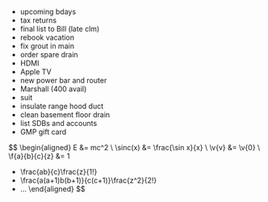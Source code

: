 - upcoming bdays
- tax returns
- final list to Bill (late clm)
- rebook vacation
- fix grout in main
- order spare drain
- HDMI
- Apple TV
- new power bar and router
- Marshall (400 avail)
- suit
- insulate range hood duct
- clean basement floor drain
- list SDBs and accounts
- GMP gift card

<script type="text/javascript"
  src="https://cdnjs.cloudflare.com/ajax/libs/mathjax/2.7.5/latest.js?config=TeX-MML-AM_CHTML">
</script>

<script>
  MathJax.Hub.Config({
    TeX: {
      Macros: {
        sinc: "\\operatorname{sinc}"
      }
    }
  });
</script>

$$
\begin{aligned}
  E &= mc^2
  \\
  \sinc(x) &= \frac{\sin x}{x}
  \\
  \v{v} &= \v{0}
  \\
  \f{a}{b}{c}{z}
  &=
  1
  + \frac{ab}{c}\frac{z}{1!}
  + \frac{a(a+1)b(b+1)}{c(c+1)}\frac{z^2}{2!}
  + ...
\end{aligned}
$$
